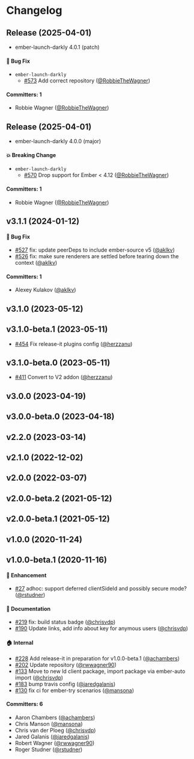 # Changelog

## Release (2025-04-01)

* ember-launch-darkly 4.0.1 (patch)

#### :bug: Bug Fix
* `ember-launch-darkly`
  * [#573](https://github.com/adopted-ember-addons/ember-launch-darkly/pull/573) Add correct repository ([@RobbieTheWagner](https://github.com/RobbieTheWagner))

#### Committers: 1
- Robbie Wagner ([@RobbieTheWagner](https://github.com/RobbieTheWagner))

## Release (2025-04-01)

* ember-launch-darkly 4.0.0 (major)

#### :boom: Breaking Change
* `ember-launch-darkly`
  * [#570](https://github.com/adopted-ember-addons/ember-launch-darkly/pull/570) Drop support for Ember < 4.12 ([@RobbieTheWagner](https://github.com/RobbieTheWagner))

#### Committers: 1
- Robbie Wagner ([@RobbieTheWagner](https://github.com/RobbieTheWagner))


## v3.1.1 (2024-01-12)

#### :bug: Bug Fix
* [#527](https://github.com/adopted-ember-addons/ember-launch-darkly/pull/527) fix: update peerDeps to include ember-source v5 ([@aklkv](https://github.com/aklkv))
* [#526](https://github.com/adopted-ember-addons/ember-launch-darkly/pull/526) fix: make sure renderers are settled before tearing down the context ([@aklkv](https://github.com/aklkv))

#### Committers: 1
- Alexey Kulakov ([@aklkv](https://github.com/aklkv))

## v3.1.0 (2023-05-12)

## v3.1.0-beta.1 (2023-05-11)

- [#454](https://github.com/adopted-ember-addons/ember-launch-darkly/pull/454) Fix release-it plugins config ([@herzzanu](https://github.com/herzzanu))

## v3.1.0-beta.0 (2023-05-11)

- [#411](https://github.com/adopted-ember-addons/ember-launch-darkly/pull/411) Convert to V2 addon ([@herzzanu](https://github.com/herzzanu))

## v3.0.0 (2023-04-19)

## v3.0.0-beta.0 (2023-04-18)

## v2.2.0 (2023-03-14)

## v2.1.0 (2022-12-02)

## v2.0.0 (2022-03-07)

## v2.0.0-beta.2 (2021-05-12)

## v2.0.0-beta.1 (2021-05-12)

## v1.0.0 (2020-11-24)

## v1.0.0-beta.1 (2020-11-16)

#### :rocket: Enhancement

- [#27](https://github.com/adopted-ember-addons/ember-launch-darkly/pull/27) adhoc: support deferred clientSideId and possibly secure mode? ([@rstudner](https://github.com/rstudner))

#### :memo: Documentation

- [#219](https://github.com/adopted-ember-addons/ember-launch-darkly/pull/219) fix: build status badge ([@chrisvdp](https://github.com/chrisvdp))
- [#190](https://github.com/adopted-ember-addons/ember-launch-darkly/pull/190) Update links, add info about key for anymous users ([@chrisvdp](https://github.com/chrisvdp))

#### :house: Internal

- [#228](https://github.com/adopted-ember-addons/ember-launch-darkly/pull/228) Add release-it in preparation for v1.0.0-beta.1 ([@achambers](https://github.com/achambers))
- [#202](https://github.com/adopted-ember-addons/ember-launch-darkly/pull/202) Update repository ([@rwwagner90](https://github.com/rwwagner90))
- [#133](https://github.com/adopted-ember-addons/ember-launch-darkly/pull/133) Move to new ld client package, import package via ember-auto import ([@chrisvdp](https://github.com/chrisvdp))
- [#183](https://github.com/adopted-ember-addons/ember-launch-darkly/pull/183) bump travis config ([@jaredgalanis](https://github.com/jaredgalanis))
- [#130](https://github.com/adopted-ember-addons/ember-launch-darkly/pull/130) fix ci for ember-try scenarios ([@mansona](https://github.com/mansona))

#### Committers: 6

- Aaron Chambers ([@achambers](https://github.com/achambers))
- Chris Manson ([@mansona](https://github.com/mansona))
- Chris van der Ploeg ([@chrisvdp](https://github.com/chrisvdp))
- Jared Galanis ([@jaredgalanis](https://github.com/jaredgalanis))
- Robert Wagner ([@rwwagner90](https://github.com/rwwagner90))
- Roger Studner ([@rstudner](https://github.com/rstudner))
